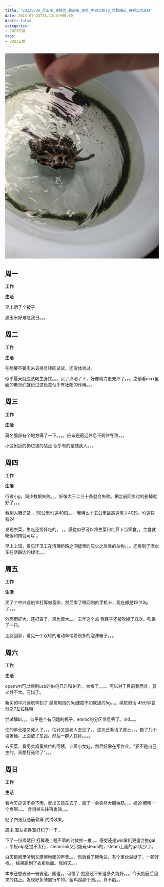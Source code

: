 ```yaml
---
title: "20230730_黑玉米_生脉饮_腹部痛_生菜_中兴远航10_大腿抽筋_黄喉二次越狱"
date: 2023-07-23T21:13:54+08:00
draft: false
categories:
- 2023日常
tags:
- 2023日常
---
```


![](https://raw.githubusercontent.com/nianyisi/20220717/main/2023/06/PXL_20230715_045159175.jpg)

## 周一

**工作**



**生活**


早上晒了个被子 

黑玉米好难吃我日。。。


## 周二

**工作**



**生活**

在想要不要周末去携号转网试试，还没体验过。

似乎夏天就应该喝生脉饮。。。买了点喝了下，好像精力更充沛了。。。之前看max里面的老哥们就说过这玩意似乎有壮阳的作用。。。

## 周三


**工作**



**生活**

莫名腹部有个地方痛了一下。。。。应该是最近休息不规律导致。。。

小区附近的扔垃圾的站点 似乎有的是残疾人。。。



## 周四


**工作**



**生活**

行者小g，同步数据失败。。。好像大于二三十条就会失败。把之前同步过的删掉就好了。。。

看别人晒记录 ，50公里均速40码。。。我特么十五公里最高速度才40码。均速只有24

发现生菜，生吃还怪好吃的。 。。感觉似乎可以将生菜和红萝卜当零食。。主食就吃饭和肉就可以 。

早上上班，看见环卫工在清理桥路之间缝里的灰尘之后类的杂物。。。还看到了洒水车在浇路边的绿化。。。



## 周五


**工作**



**生活**


买了个中兴远航10打算做宽带，然后看了眼网购的手机卡，现在都是19 110g了。。。

外面雨好大，还打雷了。风也很大。。。去年这个点 我鞋子还被吹掉了几次。吹丢了一只。

走路回家，看见一个双轮的电动车带着很多的泡沫箱子。。。


## 周六


**工作**



**生活**

openwrt可以控制usb的供电开启和关闭 。太棒了。。。。可以对于目前我而言，意义并不大。可惜了。


新买的中兴远航10到了 感觉电信的5g速度不如联通的5g。。。续航的话 45分钟百分之7左右耗电

尝试解bl。。。似乎是个有问题的机子，emmc的分区信息丢了。md。。。

住的单元楼又死人了。。。估计又是老人去世了。。这次还看请了道士，，，搬了几个垃圾桶，上面放了东西。然后一群人在拜。。。。

去买菜，看见卖鸡蛋摊位的阿姨，训着小女娃，然后好像在写作业。"要不是自己生的，真想打死你了"。。。



## 周日


**工作**



**生活**

看今天应该不会下雨，就出去骑车去了。骑了一会突然大腿抽筋。。。妈的 那叫一个疼啊。。。 含泪掉头往宿舍骑。。。 

贴了四张万通筋骨痛 试试效果。

周末 室友把卧室打扫了一下 。

下了一份素晴日 打算晚上睡不着的时候推一推 。。感觉还是win掌机更适合推gal ，平板rdp感觉不太行，steamlink又只能玩steam的，steam上面的gal太少了。

白天房间里听到又摩擦地面的声音。。。然后看了眼龟盆，有个家伙越狱了。一顿好找。。结果跑到了衣柜后面。我的天。。。

本来还想去骑一骑省道，国道。。可惜了 抽筋还不知道多久能好。。。今天抽筋后回来的路上。发现好多骑自行车的。金鸡湖那个圈。。。真不戳。。





